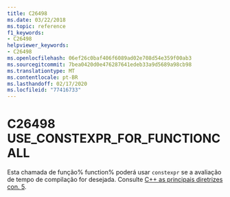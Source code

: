 ```yaml
---
title: C26498
ms.date: 03/22/2018
ms.topic: reference
f1_keywords:
- C26498
helpviewer_keywords:
- C26498
ms.openlocfilehash: 06ef26c0baf406f6089ad02e708d54e359f00ab3
ms.sourcegitcommit: 7bea0420d0e476287641edeb33a9d5689a98cb98
ms.translationtype: MT
ms.contentlocale: pt-BR
ms.lasthandoff: 02/17/2020
ms.locfileid: "77416733"
---
```

# <a name="c26498-use_constexpr_for_functioncall"></a>C26498 USE_CONSTEXPR_FOR_FUNCTIONCALL

Esta chamada de função% function% poderá usar `constexpr` se a avaliação de tempo de compilação for desejada. Consulte [ C++ as principais diretrizes con. 5](https://github.com/isocpp/CppCoreGuidelines/blob/master/CppCoreGuidelines.md#Rconst-constexpr).
